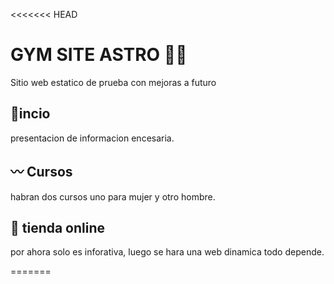 <<<<<<< HEAD
# GYM SITE ASTRO 💪🏼

Sitio web estatico de prueba con mejoras a futuro

## 🏡incio

presentacion de informacion encesaria.

## 〰 Cursos
habran dos cursos uno para mujer y otro hombre. 

## 🛒 tienda online
por ahora solo es inforativa, luego se hara una web dinamica todo depende. 

=======
